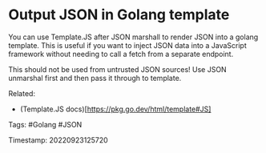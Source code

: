 # Output JSON in Golang template
You can use Template.JS after JSON marshall to render JSON into a golang template. This is
useful if you want to inject JSON data into a JavaScript framework
without needing to call a fetch from a separate endpoint.

This should not be used from untrusted JSON sources! Use JSON unmarshal
first and then pass it through to template.

Related:
  * (Template.JS docs)[https://pkg.go.dev/html/template#JS]

Tags:
    #Golang #JSON

Timestamp:
    20220923125720